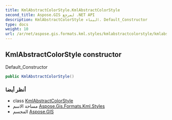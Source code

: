 ```yaml
---
title: KmlAbstractColorStyle.KmlAbstractColorStyle
second_title: Aspose.GIS لمرجع .NET API
description: KmlAbstractColorStyle البناء. Default_Constructor
type: docs
weight: 10
url: /ar/net/aspose.gis.formats.kml.styles/kmlabstractcolorstyle/kmlabstractcolorstyle/
---
```

## KmlAbstractColorStyle constructor

Default_Constructor

```csharp
public KmlAbstractColorStyle()
```

### أنظر أيضا

* class [KmlAbstractColorStyle](../)
* مساحة الاسم [Aspose.Gis.Formats.Kml.Styles](../../kmlabstractcolorstyle/)
* المجسم [Aspose.GIS](../../../)


